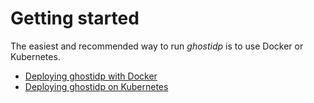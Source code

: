 # Getting started

The easiest and recommended way to run _ghostidp_ is to use Docker or Kubernetes.

- [Deploying ghostidp with Docker](02_getting_started_docker.md)
- [Deploying ghostidp on Kubernetes](02_getting_started_kubernetes.md)
